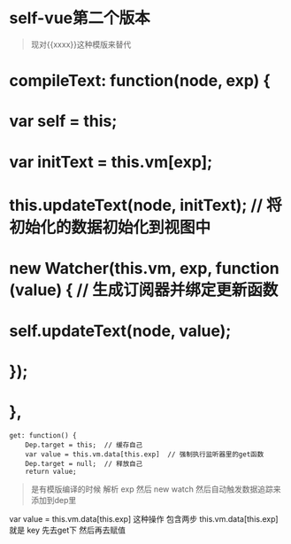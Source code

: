 # self-vue第二个版本
> 现对{{xxxx}}这种模版来替代
#   compileText: function(node, exp) {
#       var self = this;
#       var initText = this.vm[exp];
#       this.updateText(node, initText);  // 将初始化的数据初始化到视图中
#       new Watcher(this.vm, exp, function (value) { // 生成订阅器并绑定更新函数
#           self.updateText(node, value);
#       });
#   },

 
    get: function() {
        Dep.target = this;  // 缓存自己
        var value = this.vm.data[this.exp]  // 强制执行监听器里的get函数 
        Dep.target = null;  // 释放自己
        return value;
> 是有模版编译的时候 解析 exp 然后 new watch 然后自动触发数据追踪来添加到dep里

 var value = this.vm.data[this.exp] 这种操作 包含两步 this.vm.data[this.exp] 就是 key 先去get下 然后再去赋值